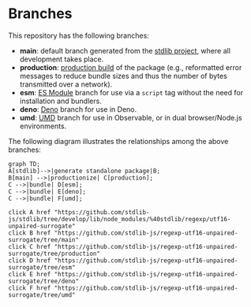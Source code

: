 <!--

@license Apache-2.0

Copyright (c) 2022 The Stdlib Authors.

Licensed under the Apache License, Version 2.0 (the "License");
you may not use this file except in compliance with the License.
You may obtain a copy of the License at

    http://www.apache.org/licenses/LICENSE-2.0

Unless required by applicable law or agreed to in writing, software
distributed under the License is distributed on an "AS IS" BASIS,
WITHOUT WARRANTIES OR CONDITIONS OF ANY KIND, either express or implied.
See the License for the specific language governing permissions and
limitations under the License.

-->

# Branches

This repository has the following branches:

-   **main**: default branch generated from the [stdlib project][stdlib-url], where all development takes place.
-   **production**: [production build][production-url] of the package (e.g., reformatted error messages to reduce bundle sizes and thus the number of bytes transmitted over a network).
-   **esm**: [ES Module][esm-url] branch for use via a `script` tag without the need for installation and bundlers.
-   **deno**: [Deno][deno-url] branch for use in Deno.
-   **umd**: [UMD][umd-url] branch for use in Observable, or in dual browser/Node.js environments.

The following diagram illustrates the relationships among the above branches:

```mermaid
graph TD;
A[stdlib]-->|generate standalone package|B;
B[main] -->|productionize| C[production];
C -->|bundle| D[esm];
C -->|bundle| E[deno];
C -->|bundle| F[umd];

click A href "https://github.com/stdlib-js/stdlib/tree/develop/lib/node_modules/%40stdlib/regexp/utf16-unpaired-surrogate"
click B href "https://github.com/stdlib-js/regexp-utf16-unpaired-surrogate/tree/main"
click C href "https://github.com/stdlib-js/regexp-utf16-unpaired-surrogate/tree/production"
click D href "https://github.com/stdlib-js/regexp-utf16-unpaired-surrogate/tree/esm"
click E href "https://github.com/stdlib-js/regexp-utf16-unpaired-surrogate/tree/deno"
click F href "https://github.com/stdlib-js/regexp-utf16-unpaired-surrogate/tree/umd"
```

[stdlib-url]: https://github.com/stdlib-js/stdlib/tree/develop/lib/node_modules/%40stdlib/regexp/utf16-unpaired-surrogate
[production-url]: https://github.com/stdlib-js/regexp-utf16-unpaired-surrogate/tree/production
[deno-url]: https://github.com/stdlib-js/regexp-utf16-unpaired-surrogate/tree/deno
[umd-url]: https://github.com/stdlib-js/regexp-utf16-unpaired-surrogate/tree/umd
[esm-url]: https://github.com/stdlib-js/regexp-utf16-unpaired-surrogate/tree/esm
